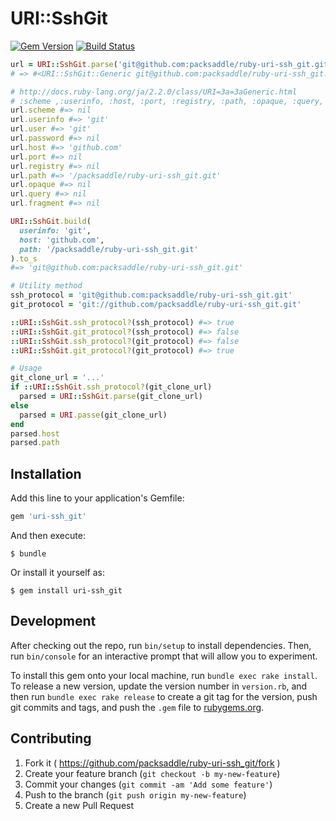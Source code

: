 # URI::SshGit

[![Gem Version](http://img.shields.io/gem/v/uri-ssh_git.svg?style=flat)](http://badge.fury.io/rb/uri-ssh_git)
[![Build Status](http://img.shields.io/travis/packsaddle/ruby-uri-ssh_git/master.svg?style=flat)](https://travis-ci.org/packsaddle/ruby-uri-ssh_git)

```ruby
url = URI::SshGit.parse('git@github.com:packsaddle/ruby-uri-ssh_git.git')
# => #<URI::SshGit::Generic git@github.com:packsaddle/ruby-uri-ssh_git.git>

# http://docs.ruby-lang.org/ja/2.2.0/class/URI=3a=3aGeneric.html
# :scheme ,:userinfo, :host, :port, :registry, :path, :opaque, :query, :fragment
url.scheme #=> nil
url.userinfo #=> 'git'
url.user #=> 'git'
url.password #=> nil
url.host #=> 'github.com'
url.port #=> nil
url.registry #=> nil
url.path #=> '/packsaddle/ruby-uri-ssh_git.git'
url.opaque #=> nil
url.query #=> nil
url.fragment #=> nil

URI::SshGit.build(
  userinfo: 'git',
  host: 'github.com',
  path: '/packsaddle/ruby-uri-ssh_git.git'
).to_s
#=> 'git@github.com:packsaddle/ruby-uri-ssh_git.git'

# Utility method
ssh_protocol = 'git@github.com:packsaddle/ruby-uri-ssh_git.git'
git_protocol = 'git://github.com/packsaddle/ruby-uri-ssh_git.git'

::URI::SshGit.ssh_protocol?(ssh_protocol) #=> true
::URI::SshGit.git_protocol?(ssh_protocol) #=> false
::URI::SshGit.ssh_protocol?(git_protocol) #=> false
::URI::SshGit.git_protocol?(git_protocol) #=> true

# Usage
git_clone_url = '...'
if ::URI::SshGit.ssh_protocol?(git_clone_url)
  parsed = URI::SshGit.parse(git_clone_url)
else
  parsed = URI.passe(git_clone_url)
end
parsed.host
parsed.path
```

## Installation

Add this line to your application's Gemfile:

```ruby
gem 'uri-ssh_git'
```

And then execute:

    $ bundle

Or install it yourself as:

    $ gem install uri-ssh_git

## Development

After checking out the repo, run `bin/setup` to install dependencies. Then, run `bin/console` for an interactive prompt that will allow you to experiment.

To install this gem onto your local machine, run `bundle exec rake install`. To release a new version, update the version number in `version.rb`, and then run `bundle exec rake release` to create a git tag for the version, push git commits and tags, and push the `.gem` file to [rubygems.org](https://rubygems.org).

## Contributing

1. Fork it ( https://github.com/packsaddle/ruby-uri-ssh_git/fork )
2. Create your feature branch (`git checkout -b my-new-feature`)
3. Commit your changes (`git commit -am 'Add some feature'`)
4. Push to the branch (`git push origin my-new-feature`)
5. Create a new Pull Request
